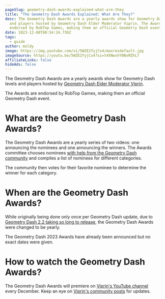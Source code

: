 ```yaml
---
pageSlug: geometry-dash-awards-explained-what-are-they
title: "The Geometry Dash Awards Explained: What Are They?"
desc: The Geometry Dash Awards are a yearly awards show for Geometry Dash levels
  and players hosted by Geometry Dash Elder Moderator Viprin. The Awards are
  endorsed by RobTop Games, making them an official Geometry Dash event.
date: 2023-12-08T08:54:24.736Z
tags:
  - guide
author: moldy
image: https://img.youtube.com/vi/5WZE2fyjCx4/maxresdefault.jpg
imageSource: https://youtu.be/5WZE2fyjCx4?si=t4XNwxVYBNxMZhL7
affiliateLinks: false
hideAds: false
---
```

The Geometry Dash Awards are a yearly awards show for Geometry Dash levels and players hosted by [Geometry Dash Elder Moderator Viprin](/posts/geometry-dash-elder-moderator-viprin-responds-to-allegations-about-blackmail-spyware-and-inappropriate-encounters/).

The Awards are endorsed by RobTop Games, making them an official Geometry Dash event.

# What are the Geometry Dash Awards?

The Geometry Dash Awards are a yearly series of two videos: one announcing the nominees and one announcing the winners. The Awards committee chooses nominees [with help from the Geometry Dash community](/posts/you-can-suggest-nominees-for-the-geometry-dash-2023-awards-right-now/) and compiles a list of nominees for different categories.

The community then votes for their favorite nominee to determine the winner for each category.

# When are the Geometry Dash Awards?

While originally being done only once per Geometry Dash update, due to [Geometry Dash 2.2 taking so long to release](/posts/robtop-has-seemingly-not-even-submitted-geometry-dash-2-2-to-stores-for-review/), the Geometry Dash Awards were changed to be yearly.

The Geometry Dash 2023 Awards have already been announced but no exact dates were given.

# How to watch the Geometry Dash Awards?

The Geometry Dash Awards will premiere on [Viprin's YouTube channel](https://youtube.com/@viprin?si=fp4kWcLwgzCiTL-d) every December. Keep an eye on [Viprin's community posts](https://youtube.com/@viprin/community) for updates.